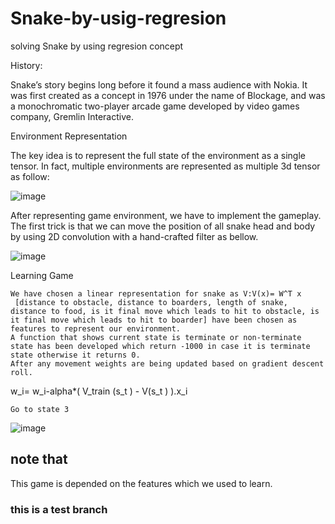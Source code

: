 ﻿# Snake-by-usig-regresion
solving Snake by using regresion concept


History:

Snake’s story begins long before it found a mass audience with Nokia. It was first created as a concept in 1976 under the name of Blockage, and was a monochromatic two-player arcade game developed by video games company, Gremlin Interactive.


Environment Representation

The key idea is to represent the full state of the environment as a single tensor. In fact, multiple environments are represented as multiple 3d tensor as follow:

![image](https://user-images.githubusercontent.com/47190471/232274614-be299b69-3b9b-40b2-8d51-3b50fe4167cd.png)


After representing game environment, we have to implement the gameplay. The first trick is that we can move the position of all snake head and body by using 2D convolution with a hand-crafted filter as bellow.

![image](https://user-images.githubusercontent.com/47190471/232274631-1d18d745-2cdc-41e4-b58e-8aa526e775d3.png)


Learning Game

	We have chosen a linear representation for snake as V:V(x)= W^T x
	 [distance to obstacle, distance to boarders, length of snake, distance to food, is it final move which leads to hit to obstacle, is it final move which leads to hit to boarder] have been chosen as features to represent our environment.
	A function that shows current state is terminate or non-terminate state has been developed which return -1000 in case it is terminate state otherwise it returns 0.
	After any movement weights are being updated based on gradient descent roll.

w_i= w_i-alpha*( V_train (s_t )  -  V(s_t )  ).x_i

	Go to state 3



![image](https://user-images.githubusercontent.com/47190471/232274660-9b054aca-96c1-4598-a18d-a21936149870.png)


## note that

This game is depended on the features which we used to learn.


### this is a test branch
